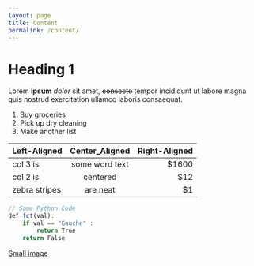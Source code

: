 ```yaml
---
layout: page
title: Content
permalink: /content/
---
```



# Heading 1

Lorem **ipsum** *dolor* sit amet, ~~consecte~~ tempor incididunt ut labore magna quis nostrud exercitation ullamco laboris consaequat.

1. Buy groceries
2. Pick up dry cleaning
3. Make another list

| Left-Aligned  | Center_Aligned | Right-Aligned |
|:--------------|:--------------:|------:|
| col 3 is      | some word text | $1600 |
| col 2 is      | centered       |   $12 |
| zebra stripes | are neat       |    $1 |

```js
// Some Python Code
def fct(val):
	if val == "Gauche" :
		return True
	return False
```

[Small image](https://fr.wikipedia.org/wiki/Paul_Michaux#/media/Fichier:Paul_Michaux.png)